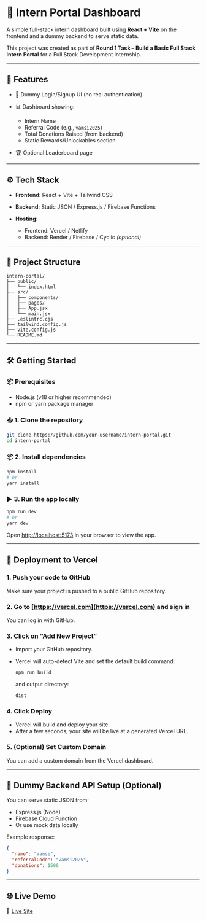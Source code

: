 # 🚀 Intern Portal Dashboard

A simple full-stack intern dashboard built using **React + Vite** on the frontend and a dummy backend to serve static data.

This project was created as part of **Round 1 Task – Build a Basic Full Stack Intern Portal** for a Full Stack Development Internship.

---

## 🧩 Features

* 🔐 Dummy Login/Signup UI (no real authentication)
* 📊 Dashboard showing:

  * Intern Name
  * Referral Code (e.g., `vamsi2025`)
  * Total Donations Raised (from backend)
  * Static Rewards/Unlockables section
* 🏆 Optional Leaderboard page

---

## ⚙️ Tech Stack

* **Frontend**: React + Vite + Tailwind CSS
* **Backend**: Static JSON / Express.js / Firebase Functions
* **Hosting**:

  * Frontend: Vercel / Netlify
  * Backend: Render / Firebase / Cyclic *(optional)*

---

## 📁 Project Structure

```
intern-portal/
├── public/
│   └── index.html
├── src/
│   ├── components/
│   ├── pages/
│   ├── App.jsx
│   └── main.jsx
├── .eslintrc.cjs
├── tailwind.config.js
├── vite.config.js
└── README.md
```

---

## 🛠️ Getting Started

### 📦 Prerequisites

* Node.js (v18 or higher recommended)
* npm or yarn package manager

### 📥 1. Clone the repository

```bash
git clone https://github.com/your-username/intern-portal.git
cd intern-portal
```

### 📦 2. Install dependencies

```bash
npm install
# or
yarn install
```

### ▶️ 3. Run the app locally

```bash
npm run dev
# or
yarn dev
```

Open [http://localhost:5173](http://localhost:5173) in your browser to view the app.

---

## 🚀 Deployment to Vercel

### 1. Push your code to GitHub

Make sure your project is pushed to a public GitHub repository.

### 2. Go to [https://vercel.com](https://vercel.com) and sign in

You can log in with GitHub.

### 3. Click on **“Add New Project”**

* Import your GitHub repository.
* Vercel will auto-detect Vite and set the default build command:

  ```bash
  npm run build
  ```

  and output directory:

  ```bash
  dist
  ```

### 4. Click **Deploy**

* Vercel will build and deploy your site.
* After a few seconds, your site will be live at a generated Vercel URL.

### 5. (Optional) Set Custom Domain

You can add a custom domain from the Vercel dashboard.

---

## 🧪 Dummy Backend API Setup (Optional)

You can serve static JSON from:

* Express.js (Node)
* Firebase Cloud Function
* Or use mock data locally

Example response:

```json
{
  "name": "Vamsi",
  "referralCode": "vamsi2025",
  "donations": 1500
}
```

---

## 🌐 Live Demo

🔗 [Live Site](https://your-live-site-url.vercel.app)



